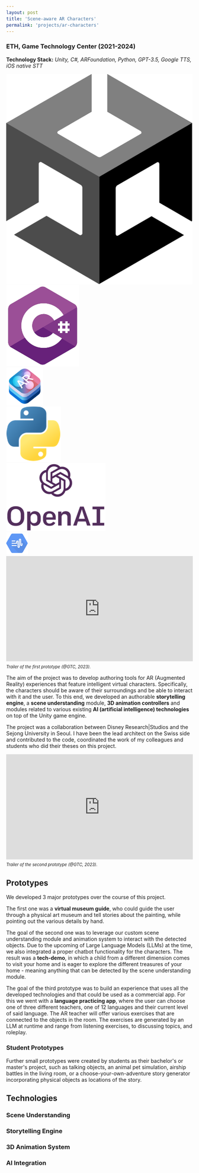 ```yaml
---
layout: post
title: 'Scene-aware AR Characters'
permalink: 'projects/ar-characters'
---
```


### ETH, Game Technology Center (2021-2024)
**Technology Stack:** *Unity, C#, ARFoundation, Python, GPT-3.5, Google TTS, iOS native STT*

<div class="project-page-icon-bar">
  <div class="icon-container float-left">
    <img src="../assets/img/unity.png" alt="Unity">
  </div>
  <div class="icon-container float-left">
    <img src="../assets/img/csharp.png" alt="C#">
  </div>
  <div class="icon-container float-left">
    <img src="../assets/img/arCore.png" alt="ARCore">
  </div>
  <div class="icon-container float-left">
    <img src="../assets/img/python.png" alt="Python">
  </div>
  <div class="icon-container float-left">
    <img src="../assets/img/openai.png" alt="OpenAI">
  </div>
  <div class="icon-container float-left">
    <img src="../assets/img/googleTTS.png" alt="Google TTS">
  </div>
</div>

<div style="width:100%; aspect-ratio:16/9; float:none; clear:both; margin:2px auto;">
  <embed
    src="https://www.youtube.com/embed/tInU3o2MZXc?autohide=1&autoplay=0"
    wmode="transparent"
    type="video/mp4"
    width="100%" height="100%"
    allow="autoplay; encrypted-media; picture-in-picture"
    allowfullscreen
    title="Keyboard Cat"
  >
</div>
<p style="margin-top:0;">
  <i style="font-size:0.8em;">Trailer of the first prototype (@GTC, 2023).</i>
</p>

<p>
The aim of the project was to develop authoring tools for AR (Augmented Reality) experiences that feature intelligent virtual characters. Specifically, the characters should be aware of their surroundings and be able to interact with it and the user. To this end, we developed an authorable <b>storytelling engine</b>, a <b>scene understanding</b> module, <b>3D animation controllers</b> and modules related to various existing <b>AI (artificial intelligence) technologies</b> on top of the Unity game engine.
</p>

<p>
The project was a collaboration between Disney Research|Studios and the Sejong University in Seoul. I have been the lead architect on the Swiss side and contributed to the code, coordinated the work of my colleagues and students who did their theses on this project. 
</b>

<div style="width:100%; aspect-ratio:16/9; float: none; clear: both; margin: 2px auto;">
  <embed
    src="https://www.youtube.com/embed/oUiEA9RSg_w?autohide=1&autoplay=0"
    wmode="transparent"
    type="video/mp4"
    width="100%" height="100%"
    allow="autoplay; encrypted-media; picture-in-picture"
    allowfullscreen
    title="Keyboard Cat"
  >
</div>
<p style="margin-top:0;">
  <i style="font-size:0.8em;">Trailer of the second prototype (@GTC, 2023).</i>
</p>

<h2>Prototypes</h2>
We developed 3 major prototypes over the course of this project. 

<p>The first one was a <b>virtual museum guide</b>, who could guide the user through a physical art museum and tell stories about the painting, while pointing out the various details by hand.</p>

<p>The goal of the second one was to leverage our custom scene understanding module and animation system to interact with the detected objects. Due to the upcoming of Large Language Models (LLMs) at the time, we also integrated a proper chatbot functionality for the characters. The result was a <b>tech-demo</b>, in which a child from a different dimension comes to visit your home and is eager to explore the different treasures of your home - meaning anything that can be detected by the scene understanding module.</p>

<p>The goal of the third prototype was to build an experience that uses all the developed technologies and that could be used as a commercial app. For this we went with a <b>language practicing app</b>, where the user can choose one of three different teachers, one of 12 languages and their current level of said language. The AR teacher will offer various exercises that are connected to the objects in the room. The exercises are generated by an LLM at runtime and range from listening exercises, to discussing topics, and roleplay.</p>

<h3>Student Prototypes</h3>
<p>Further small prototypes were created by students as their bachelor's or master's project, such as talking objects, an animal pet simulation, airship battles in the living room, or a choose-your-own-adventure story generator incorporating physical objects as locations of the story.</p>

<h2>Technologies</h2>
<h3>Scene Understanding</h3>
<h3>Storytelling Engine</h3>
<h3>3D Animation System</h3>
<h3>AI Integration</h3>
